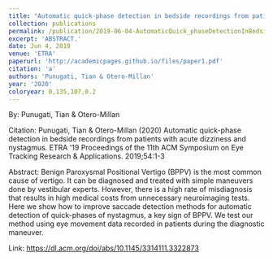 ```yaml
---
title: "Automatic quick-phase detection in bedside recordings from patients with acute dizziness and nystagmus"
collection: publications
permalink: /publication/2019-06-04-AutomaticQuick_phaseDetectionInBedsideRecordingsFromPatientsWit
excerpt: 'ABSTRACT.'
date: Jun 4, 2019
venue: 'ETRA'
paperurl: 'http://academicpages.github.io/files/paper1.pdf'
citation: 'a'
authors: 'Punugati, Tian & Otero-Millan'
year: '2020'
coloryear: 0,135,107,0.2
---
```


By: Punugati, Tian & Otero-Millan

Citation: Punugati, Tian & Otero-Millan (2020) Automatic quick-phase detection in bedside recordings from patients with acute dizziness and nystagmus. ETRA '19 Proceedings of the 11th ACM Symposium on Eye Tracking Research & Applications. 2019;54:1-3

Abstract: Benign Paroxysmal Positional Vertigo (BPPV) is the most common cause of vertigo. It can be diagnosed and treated with simple maneuvers done by vestibular experts. However, there is a high rate of misdiagnosis that results in high medical costs from unnecessary neuroimaging tests. Here we show how to improve saccade detection methods for automatic detection of quick-phases of nystagmus, a key sign of BPPV. We test our method using eye movement data recorded in patients during the diagnostic maneuver.

Link: https://dl.acm.org/doi/abs/10.1145/3314111.3322873
